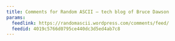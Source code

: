 ```yaml
---
title: Comments for Random ASCII – tech blog of Bruce Dawson
params:
  feedlink: https://randomascii.wordpress.com/comments/feed/
  feedid: 4019c5766d0795ce440dc3d5ed4ab7c8
---
```

